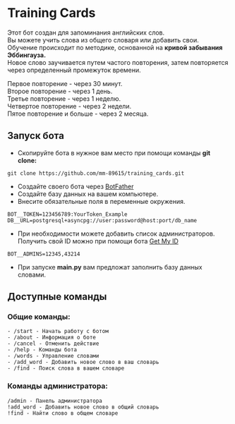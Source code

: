 # Training Cards
Этот бот создан для запоминания английских слов.  
Вы можете учить слова из общего словаря или добавить свои.   
Обучение происходит по методике, основанной на **кривой забывания Эббингауза.**  
Новое слово заучивается путем частого повторения, затем повторяется через определенный промежуток времени.  

Первое повторение - через 30 минут.  
Второе повторение - через 1 день.  
Третье повторение - через 1 неделю.  
Четвертое повторение - через 2 недели.  
Пятое повторение и больше - через 2 месяца.  
## Запуск бота
- Скопируйте бота в нужное вам место при помощи команды **git clone:**
```
git clone https://github.com/mm-89615/training_cards.git
```
- Создайте своего бота через [BotFather](https://t.me/BotFather)
- Создайте базу данных на вашем компьютере.
- Внесите обязательные поля в переменные окружения.
```
BOT__TOKEN=123456789:YourToken_Example
DB__URL=postgresql+asyncpg://user:password@host:port/db_name
```
- При необходимости можете добавить список администраторов.  
Получить свой ID можно при помощи бота [Get My ID](https://t.me/getmyid_bot)
```
BOT__ADMINS=12345,43214
```
- При запуске **main.py** вам предложат заполнить базу данных словами.


## Доступные команды
### Общие команды:
```
- /start - Начать работу с ботом
- /about - Информация о боте
- /cancel - Отменить действие
- /help - Команды бота
- /words - Управление словами
- /add_word - Добавить новое слово в ваш словарь
- /find - Поиск слова в вашем словаре
```

### Команды администратора:
```
/admin - Панель администратора
!add_word - Добавить новое слово в общий словарь
!find - Найти слово в общем словаре
```

